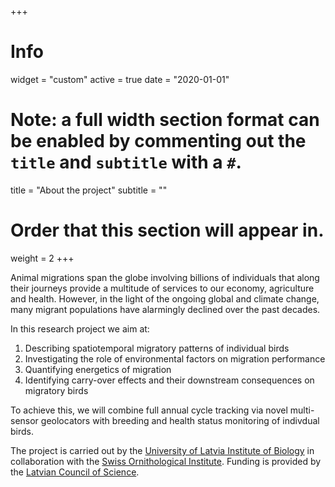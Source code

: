 +++
# Info
widget = "custom"
active = true
date = "2020-01-01"

# Note: a full width section format can be enabled by commenting out the `title` and `subtitle` with a `#`.
title = "About the project"
subtitle = ""

# Order that this section will appear in.
weight = 2
+++
 
Animal migrations span the globe involving billions of individuals that along their journeys provide a multitude of services to our economy, agriculture and health. However, in the light of the ongoing global and climate change, many migrant populations have alarmingly declined over the past decades.
 
In this research project we aim at:  
1. Describing spatiotemporal migratory patterns of individual birds  
2. Investigating the role of environmental factors on migration performance   
3. Quantifying energetics of migration  
4. Identifying carry-over effects and their downstream consequences on migratory birds
  
To achieve this, we will combine full annual cycle tracking via novel multi-sensor geolocators with breeding and health status monitoring of indivdual birds.
  
  The project is carried out by the [University of Latvia Institute of Biology](http://lubi.lu.lv) in collaboration with the [Swiss Ornithological Institute](http://www.vogelwarte.ch). Funding is provided by the [Latvian Council of Science](https://www.lzp.gov.lv).
  
